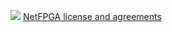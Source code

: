 [![](https://github.com/NetFPGA/NetFPGA-public/blob/master/netfpga.png)](http://www.netfpga.org)
[NetFPGA license and agreements](http://netfpga-cic.org/)